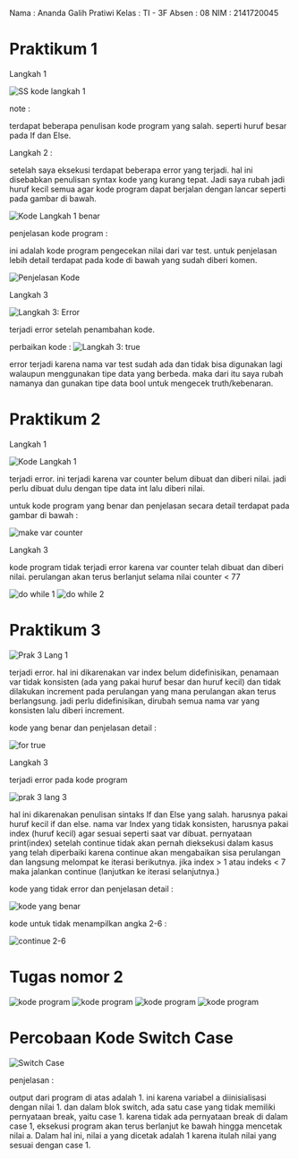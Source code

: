 Nama : Ananda Galih Pratiwi
Kelas : TI - 3F
Absen : 08
NIM : 2141720045

# Praktikum 1

Langkah 1

![SS kode langkah 1](/WEEK-03/docs/langkah1_salah.png)

note :

terdapat beberapa penulisan kode program yang salah. seperti huruf besar pada If dan Else.

Langkah 2 :

setelah saya eksekusi terdapat beberapa error yang terjadi. hal ini disebabkan penulisan syntax kode yang kurang tepat. Jadi saya rubah jadi huruf kecil semua agar kode program dapat berjalan dengan lancar seperti pada gambar di bawah.

![Kode Langkah 1 benar](/WEEK-03/docs/langkah1.png)

penjelasan kode program :

ini adalah kode program pengecekan nilai dari var test. untuk penjelasan lebih detail terdapat pada kode di bawah yang sudah diberi komen.

![Penjelasan Kode](/WEEK-03/docs/langkah2_penjelasan.png)

Langkah 3

![Langkah 3: Error](/WEEK-03/docs/langkah3_error.png)

terjadi error setelah penambahan kode.

perbaikan kode :
![Langkah 3: true](/WEEK-03/docs/langkah3_truee.png)

error terjadi karena nama var test sudah ada dan tidak bisa digunakan lagi walaupun menggunakan tipe data yang berbeda. maka dari itu saya rubah namanya dan gunakan tipe data bool untuk mengecek truth/kebenaran.

# Praktikum 2

Langkah 1

![Kode Langkah 1](/WEEK-03/docs/prak2_lang1.png)

terjadi error. ini terjadi karena var counter belum dibuat dan diberi nilai. jadi perlu dibuat dulu dengan tipe data int lalu diberi nilai.

untuk kode program yang benar dan penjelasan secara detail terdapat pada gambar di bawah :

![make var counter](/WEEK-03/docs/make_counter.png)

Langkah 3

kode program tidak terjadi error karena var counter telah dibuat dan diberi nilai. perulangan akan terus berlanjut selama nilai counter < 77

![do while 1](/WEEK-03/docs/do_while_1.png)
![do while 2](/WEEK-03/docs/do_while_2.png)

# Praktikum 3

![Prak 3 Lang 1](/WEEK-03/docs/prak3_lang1.png)

terjadi error. hal ini dikarenakan var index belum didefinisikan, penamaan var tidak konsisten (ada yang pakai huruf besar dan huruf kecil) dan tidak dilakukan increment pada perulangan yang mana perulangan akan terus berlangsung. jadi perlu didefinisikan, dirubah semua nama var yang konsisten lalu diberi increment.

kode yang benar dan penjelasan detail :

![for true](/WEEK-03/docs/for_true.png)

Langkah 3

terjadi error pada kode program

![prak 3 lang 3](/WEEK-03/docs/prak3_lang3.png)

hal ini dikarenakan penulisan sintaks If dan Else yang salah. harusnya pakai huruf kecil if dan else. nama var Index yang tidak konsisten, harusnya pakai index (huruf kecil) agar sesuai seperti saat var dibuat. pernyataan print(index) setelah continue tidak akan pernah dieksekusi dalam kasus yang telah diperbaiki karena continue akan mengabaikan sisa perulangan dan langsung melompat ke iterasi berikutnya. jika index > 1 atau indeks < 7 maka jalankan continue (lanjutkan ke iterasi selanjutnya.)

kode yang tidak error dan penjelasan detail :

![kode yang benar](/WEEK-03/docs/prak3_lang3_note.png)

kode untuk tidak menampilkan angka 2-6 :

![continue 2-6](/WEEK-03/docs/continue_2_6.png)

# Tugas nomor 2

![kode program](/WEEK-03/docs/bil_prima_kode.png)
![kode program](/WEEK-03/docs/output1.png)
![kode program](/WEEK-03/docs/output2.png)
![kode program](/WEEK-03/docs/output3.png)

# Percobaan Kode Switch Case

![Switch Case](/WEEK-03/docs/switch_case.png)

penjelasan :

output dari program di atas adalah 1. ini karena variabel a diinisialisasi dengan nilai 1. dan dalam blok switch, ada satu case yang tidak memiliki pernyataan break, yaitu case 1. karena tidak ada pernyataan break di dalam case 1, eksekusi program akan terus berlanjut ke bawah hingga mencetak nilai a. Dalam hal ini, nilai a yang dicetak adalah 1 karena itulah nilai yang sesuai dengan case 1.
